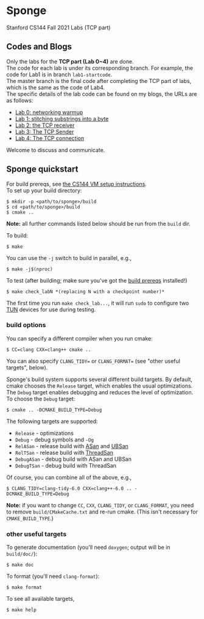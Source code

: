 # Sponge
Stanford CS144 Fall 2021 Labs (TCP part)
## Codes and Blogs
Only the labs for the **TCP part (Lab 0~4)** are done.  
The code for each lab is under its corresponding branch. For example, the code for Lab1 is in branch `lab1-startcode`.  
The master branch is the final code after completing the TCP part of labs, which is the same as the code of Lab4.    
The specific details of the lab code can be found on my blogs, the URLs are as follows:
* [Lab 0: networking warmup](https://blog.csdn.net/LostUnravel/article/details/124534172)
* [Lab 1: stitching substrings into a byte](https://blog.csdn.net/LostUnravel/article/details/124784103)
* [Lab 2: the TCP receiver](https://blog.csdn.net/LostUnravel/article/details/124810142)
* [Lab 3: The TCP Sender](https://blog.csdn.net/LostUnravel/article/details/124839831)
* [Lab 4: The TCP connection](https://blog.csdn.net/LostUnravel/article/details/124870729)

Welcome to discuss and communicate.

## Sponge quickstart
For build prereqs, see [the CS144 VM setup instructions](https://web.stanford.edu/class/cs144/vm_howto).  
To set up your build directory:

	$ mkdir -p <path/to/sponge>/build
	$ cd <path/to/sponge>/build
	$ cmake ..

**Note:** all further commands listed below should be run from the `build` dir.

To build:

    $ make

You can use the `-j` switch to build in parallel, e.g.,

    $ make -j$(nproc)

To test (after building; make sure you've got the [build prereqs](https://web.stanford.edu/class/cs144/vm_howto) installed!)

    $ make check_labN *(replacing N with a checkpoint number)*

The first time you run `make check_lab...`, it will run `sudo` to configure two
[TUN](https://www.kernel.org/doc/Documentation/networking/tuntap.txt) devices for use during
testing.

### build options

You can specify a different compiler when you run cmake:

    $ CC=clang CXX=clang++ cmake ..

You can also specify `CLANG_TIDY=` or `CLANG_FORMAT=` (see "other useful targets", below).

Sponge's build system supports several different build targets. By default, cmake chooses the `Release`
target, which enables the usual optimizations. The `Debug` target enables debugging and reduces the
level of optimization. To choose the `Debug` target:

    $ cmake .. -DCMAKE_BUILD_TYPE=Debug

The following targets are supported:

- `Release` - optimizations
- `Debug` - debug symbols and `-Og`
- `RelASan` - release build with [ASan](https://en.wikipedia.org/wiki/AddressSanitizer) and
  [UBSan](https://developers.redhat.com/blog/2014/10/16/gcc-undefined-behavior-sanitizer-ubsan/)
- `RelTSan` - release build with
  [ThreadSan](https://developer.mozilla.org/en-US/docs/Mozilla/Projects/Thread_Sanitizer)
- `DebugASan` - debug build with ASan and UBSan
- `DebugTSan` - debug build with ThreadSan

Of course, you can combine all of the above, e.g.,

    $ CLANG_TIDY=clang-tidy-6.0 CXX=clang++-6.0 .. -DCMAKE_BUILD_TYPE=Debug

**Note:** if you want to change `CC`, `CXX`, `CLANG_TIDY`, or `CLANG_FORMAT`, you need to remove
`build/CMakeCache.txt` and re-run cmake. (This isn't necessary for `CMAKE_BUILD_TYPE`.)

### other useful targets

To generate documentation (you'll need `doxygen`; output will be in `build/doc/`):

    $ make doc

To format (you'll need `clang-format`):

    $ make format

To see all available targets,

    $ make help
